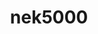---
title: "nek5000"
layout: cache
categories: [package, v0.18.1]
meta: {"versions": ["19.0"], "compilers": ["gcc@=7.3.1"], "oss": ["amzn2"], "platforms": ["linux"], "targets": ["aarch64", "graviton2", "x86_64_v3", "x86_64_v4"], "stacks": ["aws-ahug", "aws-ahug-aarch64", "root"], "num_specs": 4, "num_specs_by_stack": {"aws-ahug": 2, "root": 4, "aws-ahug-aarch64": 2}}
spec_details: [{"hash": "xmwxjn2uvf4n3bizpasmprrxplbg2onb", "compiler": "gcc@=7.3.1", "versions": ["19.0"], "os": "amzn2", "platform": "linux", "target": "x86_64_v3", "variants": ["+mpi", "+profiling", "~visit"], "stacks": ["aws-ahug", "root"], "size": "-", "tarball": "https://binaries.spack.io/releases/v0.18.1/build_cache/linux-amzn2-x86_64_v3/gcc-7.3.1/nek5000-19.0/linux-amzn2-x86_64_v3-gcc-7.3.1-nek5000-19.0-xmwxjn2uvf4n3bizpasmprrxplbg2onb.spack"}, {"hash": "6aev6qqssttmczegbor2jtgt6urvhczh", "compiler": "gcc@=7.3.1", "versions": ["19.0"], "os": "amzn2", "platform": "linux", "target": "graviton2", "variants": ["+mpi", "+profiling", "~visit"], "stacks": ["root", "aws-ahug-aarch64"], "size": "-", "tarball": "https://binaries.spack.io/releases/v0.18.1/build_cache/linux-amzn2-graviton2/gcc-7.3.1/nek5000-19.0/linux-amzn2-graviton2-gcc-7.3.1-nek5000-19.0-6aev6qqssttmczegbor2jtgt6urvhczh.spack"}, {"hash": "sgvxlyjny3darrq2vsmqzz3zvygs56z4", "compiler": "gcc@=7.3.1", "versions": ["19.0"], "os": "amzn2", "platform": "linux", "target": "aarch64", "variants": ["+mpi", "+profiling", "~visit"], "stacks": ["root", "aws-ahug-aarch64"], "size": "-", "tarball": "https://binaries.spack.io/releases/v0.18.1/build_cache/linux-amzn2-aarch64/gcc-7.3.1/nek5000-19.0/linux-amzn2-aarch64-gcc-7.3.1-nek5000-19.0-sgvxlyjny3darrq2vsmqzz3zvygs56z4.spack"}, {"hash": "6s5w7ewsddai6kwrjklscbcalcnr6hda", "compiler": "gcc@=7.3.1", "versions": ["19.0"], "os": "amzn2", "platform": "linux", "target": "x86_64_v4", "variants": ["+mpi", "+profiling", "~visit"], "stacks": ["aws-ahug", "root"], "size": "-", "tarball": "https://binaries.spack.io/releases/v0.18.1/build_cache/linux-amzn2-x86_64_v4/gcc-7.3.1/nek5000-19.0/linux-amzn2-x86_64_v4-gcc-7.3.1-nek5000-19.0-6s5w7ewsddai6kwrjklscbcalcnr6hda.spack"}]
---